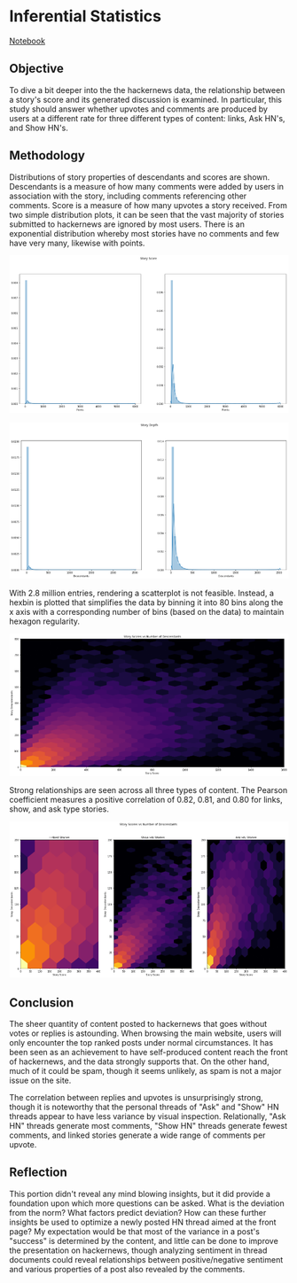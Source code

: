 # Inferential Statistics
[Notebook](Inferential%20Statistics.ipynb)

## Objective

To dive a bit deeper into the the hackernews data, the relationship between a story's score and its generated discussion is examined. In particular, this study should answer whether upvotes and comments are produced by users at a different rate for three different types of content: links, Ask HN's, and Show HN's.

## Methodology

Distributions of story properties of descendants and scores are shown. Descendants is a measure of how many comments were added by users in association with the story, including comments referencing other comments. Score is a measure of how many upvotes a story received. From two simple distribution plots, it can be seen that the vast majority of stories submitted to hackernews are ignored by most users. There is an exponential distribution whereby most stories have no comments and few have very many, likewise with points.

![Story Scores](images/story_score.png)

![Story Comments](images/story_comments.png)

With 2.8 million entries, rendering a scatterplot is not feasible. Instead, a hexbin is plotted that simplifies the data by binning it into 80 bins along the x axis with a corresponding number of bins (based on the data) to maintain hexagon regularity. 

![Scores vs Comments](images/story_score_vs_comments.png)

Strong relationships are seen across all three types of content. The Pearson coefficient measures a positive correlation of 0.82, 0.81, and 0.80 for links, show, and ask type stories. 

![Story Scores vs Comments By Type](images/story_score_vs_comments_by_type.png)

## Conclusion

The sheer quantity of content posted to hackernews that goes without votes or replies is astounding. When browsing the main website, users will only encounter the top ranked posts under normal circumstances. It has been seen as an achievement to have self-produced content reach the front of hackernews, and the data strongly supports that. On the other hand, much of it could be spam, though it seems unlikely, as spam is not a major issue on the site.

The correlation between replies and upvotes is unsurprisingly strong, though it is noteworthy that the personal threads of "Ask" and "Show" HN threads appear to have less variance by visual inspection. Relationally, "Ask HN" threads generate most comments, "Show HN" threads generate fewest comments, and linked stories generate a wide range of comments per upvote.

## Reflection

This portion didn't reveal any mind blowing insights, but it did provide a foundation upon which more questions can be asked. What is the deviation from the norm? What factors predict deviation? How can these further insights be used to optimize a newly posted HN thread aimed at the front page? My expectation would be that most of the variance in a post's "success" is determined by the content, and little can be done to improve the presentation on hackernews, though analyzing sentiment in thread documents could reveal relationships between positive/negative sentiment and various properties of a post also revealed by the comments.
